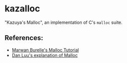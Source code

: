 # kazalloc
"Kazuya's Malloc", an implementation of C's `malloc` suite. 

## References:
- [Marwan Burelle's Malloc Tutorial](https://wiki-prog.infoprepa.epita.fr/images/0/04/Malloc_tutorial.pdf)
- [Dan Luu's explanation of Malloc](https://danluu.com/malloc-tutorial/)

